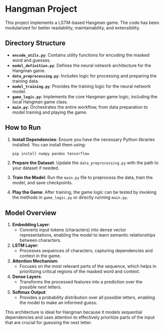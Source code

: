 #  Hangman Project

This project implements a LSTM-based Hangman game. The code has been modularized for better readability, maintainability, and extensibility.

## Directory Structure

- **`encode_utils.py`**: Contains utility functions for encoding the masked word and guesses.
- **`model_definition.py`**: Defines the neural network architecture for the Hangman game.
- **`data_preprocessing.py`**: Includes logic for processing and preparing the training data.
- **`model_training.py`**: Provides the training logic for the neural network model.
- **`game_logic.py`**: Implements the core Hangman game logic, including the local Hangman game class.
- **`main.py`**: Orchestrates the entire workflow, from data preparation to model training and playing the game.

## How to Run

1. **Install Dependencies**:
   Ensure you have the necessary Python libraries installed. You can install them using:
   ```bash
   pip install numpy pandas tensorflow
   ```

2. **Prepare the Dataset**:
   Update the `data_preprocessing.py` with the path to your dataset if needed.

3. **Train the Model**:
   Run the `main.py` file to preprocess the data, train the model, and save checkpoints.

4. **Play the Game**:
   After training, the game logic can be tested by invoking the methods in `game_logic.py` or directly running `main.py`.

## Model Overview

1. **Embedding Layer**:
    - Converts input tokens (characters) into dense vector representations, enabling the model to learn
      semantic relationships between characters.
2. **LSTM Layer**:
    - Processes sequences of characters, capturing dependencies and context in the game.
3. **Attention Mechanism**:
    - Focuses on the most relevant parts of the sequence, which helps in prioritizing critical regions
      of the masked word and context.
4. **Dense Layers**:
    - Transforms the processed features into a prediction over the possible next letters.
5. **Softmax Output**:
    - Provides a probability distribution over all possible letters, enabling the model to make an informed guess.

This architecture is ideal for Hangman because it models sequential dependencies and uses attention to effectively prioritize parts of the input that are crucial for guessing the next letter.

